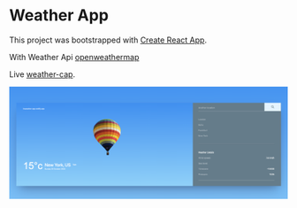 # Weather App

This project was bootstrapped with [Create React App](https://github.com/facebook/create-react-app).

With Weather Api  [openweathermap](https://openweathermap.org/)

Live [weather-cap](https://itsweather-app.netlify.app/).

![alt text](https://raw.githubusercontent.com/denisdanailov/weather-app/master/preview.png)

